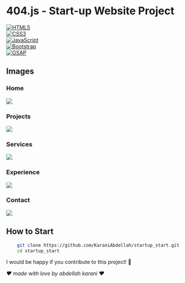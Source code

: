 # 404.js - Start-up Website Project  
[![HTML5](https://img.shields.io/badge/HTML5-E34F26?style=for-the-badge&logo=html5&logoColor=white)](https://developer.mozilla.org/en-US/docs/Web/HTML)  
[![CSS3](https://img.shields.io/badge/CSS3-1572B6?style=for-the-badge&logo=css3&logoColor=white)](https://developer.mozilla.org/en-US/docs/Web/CSS)  
[![JavaScript](https://img.shields.io/badge/JavaScript-F7DF1E?style=for-the-badge&logo=javascript&logoColor=black)](https://developer.mozilla.org/en-US/docs/Web/JavaScript)  
[![Bootstrap](https://img.shields.io/badge/Bootstrap-7952B3?style=for-the-badge&logo=bootstrap&logoColor=white)](https://getbootstrap.com/)  
[![GSAP](https://img.shields.io/badge/GSAP-88CE02?style=for-the-badge&logo=greensock&logoColor=white)](https://greensock.com/)  



## Images
### Home
<img src="project_images/Capture d&apos;écran 2025-01-21 093626.png">

### Projects
<img src="project_images/Capture d&apos;écran 2025-01-21 093711.png">

### Services
<img src="project_images/Capture d&apos;écran 2025-01-21 093749.png">

### Experience
<img src="project_images/Capture d&apos;écran 2025-01-21 093821.png">

### Contact
<img src="project_images/Capture d&apos;écran 2025-01-21 093847.png">


## How to Start
``` bash
    git clone https://github.com/KaraniAbdellah/startup_start.git
    cd startup_start
```



I would be happy if you contribute to this project! 🙌


*❤️ made with love by abdellah karani ❤️*

